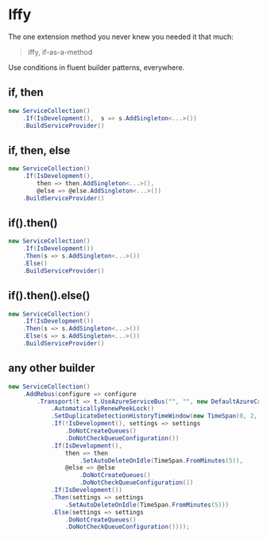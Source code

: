 # Iffy

The one extension method you never knew you needed it that much: 

> iffy, if-as-a-method

Use conditions in fluent builder patterns, everywhere.

## if, then

```csharp
new ServiceCollection()
    .If(IsDevelopment(),  s => s.AddSingleton<...>())
    .BuildServiceProvider()
```

## if, then, else

```csharp
new ServiceCollection()
    .If(IsDevelopment(),  
        then => then.AddSingleton<...>(), 
        @else => @else.AddSingleton<...>())
    .BuildServiceProvider()
```

## if().then()

```csharp
new ServiceCollection()
    .If(IsDevelopment())
    .Then(s => s.AddSingleton<...>()) 
    .Else()
    .BuildServiceProvider()
```

## if().then().else()

```csharp
new ServiceCollection()
    .If(IsDevelopment())
    .Then(s => s.AddSingleton<...>()) 
    .Else(s => s.AddSingleton<...>())
    .BuildServiceProvider()
```

## any other builder

```csharp
new ServiceCollection()
    .AddRebus(configure => configure
        .Transport(t => t.UseAzureServiceBus("", "", new DefaultAzureCredential())
            .AutomaticallyRenewPeekLock()
            .SetDuplicateDetectionHistoryTimeWindow(new TimeSpan(0, 2, 0))
            .If(!IsDevelopment(), settings => settings
                .DoNotCreateQueues()
                .DoNotCheckQueueConfiguration())
            .If(IsDevelopment(),
                then => then
                    .SetAutoDeleteOnIdle(TimeSpan.FromMinutes(5)),
                @else => @else
                    .DoNotCreateQueues()
                    .DoNotCheckQueueConfiguration())
            .If(IsDevelopment())
            .Then(settings => settings
                .SetAutoDeleteOnIdle(TimeSpan.FromMinutes(5)))
            .Else(settings => settings
                .DoNotCreateQueues()
                .DoNotCheckQueueConfiguration())));
```
